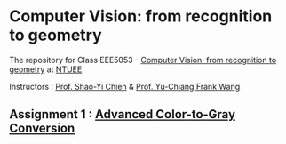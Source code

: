 # Computer Vision: from recognition to geometry
The repository for Class EEE5053 - [Computer Vision: from recognition to geometry](http://media.ee.ntu.edu.tw/courses/cv/18F/) at [NTUEE](https://web.ee.ntu.edu.tw/).

Instructors : [Prof. Shao-Yi Chien](http://media.ee.ntu.edu.tw/member/#nevigator) & [Prof. Yu-Chiang Frank Wang](http://vllab.ee.ntu.edu.tw/members.html)
## Assignment 1 : [Advanced Color-to-Gray Conversion](./Assignment1)
